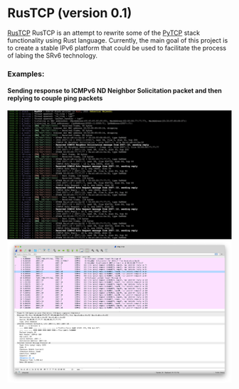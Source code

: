 # RusTCP (version 0.1)

[RusTCP](https://github.com/ccie18643/RusTCP) RusTCP is an attempt to rewrite some of the [PyTCP](https://github.com/ccie18643/PyTCP) stack functionality using Rust language. Currently, the main goal of this project is to create a stable IPv6 platform that could be used to facilitate the process of labing the SRv6 technology.

### Examples:

#### Sending response to ICMPv6 ND Neighbor Solicitation packet and then replying to couple ping packets

![Sample RusTCP log output](https://github.com/ccie18643/RusTCP/blob/master/doc/images/ipv6_ping_00.png)
![Sample RusTCP log output](https://github.com/ccie18643/RusTCP/blob/master/doc/images/ipv6_ping_01.png)
